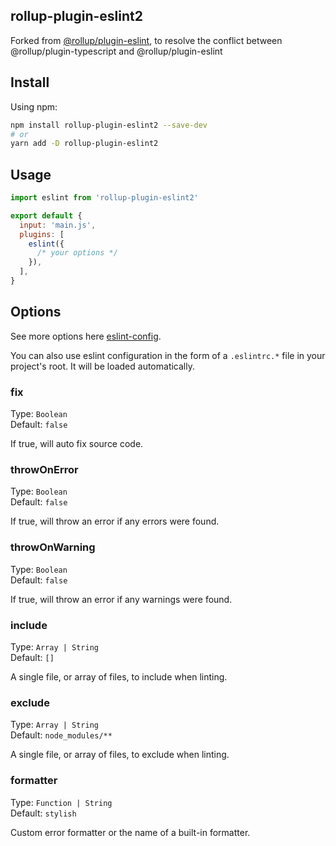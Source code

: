 ## rollup-plugin-eslint2

Forked from [@rollup/plugin-eslint](https://github.com/rollup/plugins/tree/master/packages/eslint), to resolve the conflict between @rollup/plugin-typescript and @rollup/plugin-eslint

## Install

Using npm:

```sh
npm install rollup-plugin-eslint2 --save-dev
# or
yarn add -D rollup-plugin-eslint2
```

## Usage

```js
import eslint from 'rollup-plugin-eslint2'

export default {
  input: 'main.js',
  plugins: [
    eslint({
      /* your options */
    }),
  ],
}
```

## Options

See more options here [eslint-config](http://eslint.org/docs/developer-guide/nodejs-api#cliengine).

You can also use eslint configuration in the form of a `.eslintrc.*` file in your project's root. It will be loaded automatically.

### fix

Type: `Boolean`<br>
Default: `false`

If true, will auto fix source code.

### throwOnError

Type: `Boolean`<br>
Default: `false`

If true, will throw an error if any errors were found.

### throwOnWarning

Type: `Boolean`<br>
Default: `false`

If true, will throw an error if any warnings were found.

### include

Type: `Array | String`<br>
Default: `[]`

A single file, or array of files, to include when linting.

### exclude

Type: `Array | String`<br>
Default: `node_modules/**`

A single file, or array of files, to exclude when linting.

### formatter

Type: `Function | String`<br>
Default: `stylish`

Custom error formatter or the name of a built-in formatter.
